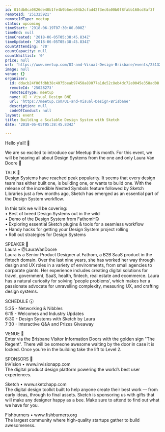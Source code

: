 ```yaml
---
id: 014db0ca0826de40b1fe4b9b6ece04b2cfad42f3ec0a00b0f8fabb168cd8af3f
remoteId: '251325921'
remoteIdType: meetup
status: upcoming
timeStart: '2018-06-19T07:30:00.000Z'
timeEnd: null
timeCreated: '2018-06-05T05:38:45.834Z'
timeUpdated: '2018-06-05T05:38:45.834Z'
countAttending: '70'
countCapacity: null
countWaitlist: '0'
price: null
url: 'https://www.meetup.com/UI-and-Visual-Design-Brisbane/events/251325921/'
image: null
venue: {}
organizer:
  id: ddacb24f06fdbb38c4075beab97458a89077a1de52c8eb4dc72e0045e358ad08
  remoteId: '25028273'
  remoteIdType: meetup
  name: UI + Visual Design BNE
  url: 'https://meetup.com/UI-and-Visual-Design-Brisbane'
  description: null
  codeOfConduct: null
layout: event
title: Building a Scalable Design System with Sketch
date: '2018-06-05T05:38:45.834Z'

---
```

<p>Hello y’all! 👋</p> <p>We are so excited to introduce our Meetup this month. For this event, we will be hearing all about Design Systems from the one and only Laura Van Doore 👸</p> <p>TALK 🧠<br/>Design Systems have reached peak popularity. It seems that every design team has either built one, is building one, or wants to build one. With the release of the incredible Nested Symbols feature followed by Sketch Libraries just a few months ago, Sketch has emerged as an essential part of the Design System workflow.</p> <p>In this talk we will be covering:<br/>• Best of breed Design Systems out in the wild<br/>• Demo of the Design System from FathomHQ<br/>• Exploring essential Sketch plugins &amp; tools for a seamless workflow<br/>• Handy hacks for getting your Design System project rolling<br/>• Roll out strategies for Design Systems</p> <p>SPEAKER 👸<br/>Laura • @LauraVanDoore<br/>Laura is a Senior Product Designer at Fathom, a B2B SaaS product in the fintech domain. Over the last nine years, she has worked her way through design and UX roles in a variety of environments, from small agencies to corporate giants. Her experience includes creating digital solutions for travel, government, SaaS, health, fintech, real estate and ecommerce. Laura has a natural curiosity for solving 'people problems’, which makes her a passionate advocate for unravelling complexity, measuring UX, and crafting design systems.</p> <p>SCHEDULE 🕠<br/>5:35 - Networking &amp; Nibbles<br/>6:15 - Welcomes and Industry Updates<br/>6:30 - Design Systems with Sketch by Laura<br/>7:30 - Interactive Q&amp;A and Prizes Giveaway</p> <p>VENUE 📍<br/>Enter via the Brisbane Visitor Information Doors with the golden sign "The Regent". There will be someone awesome waiting by the door in case it is locked. Once you're in the building take the lift to Level 2.</p> <p>SPONSORS 📣<br/>InVision • www.invisionapp.com<br/>The digital product design platform powering the world’s best user experiences.</p> <p>Sketch • www.sketchapp.com<br/>The digital design toolkit built to help anyone create their best work — from early ideas, through to final assets. Sketch is sponsoring us with gifts that will make any designer happy as a bee. Make sure to attend to find out what we have for you.</p> <p>Fishburners • www.fishburners.org<br/>The largest community where high-quality startups gather to build awesomeness.</p>
